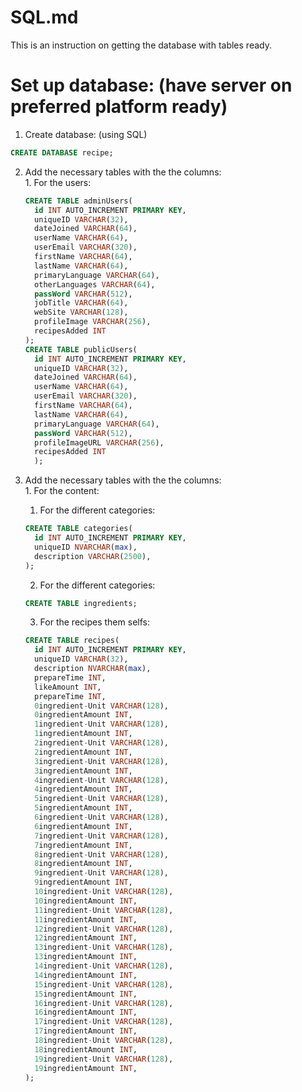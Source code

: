# SQL.md
This is an instruction on getting the database with tables ready.


# Set up database: (have server on preferred platform ready)

  1. Create database: (using SQL)
  ```SQL
  CREATE DATABASE recipe;
  ```

  2. Add the necessary tables with the the columns: <br>
    1. For the users:
      ```SQL
      CREATE TABLE adminUsers(
        id INT AUTO_INCREMENT PRIMARY KEY,
        uniqueID VARCHAR(32),
        dateJoined VARCHAR(64),
        userName VARCHAR(64),
        userEmail VARCHAR(320),
        firstName VARCHAR(64),
        lastName VARCHAR(64),
        primaryLanguage VARCHAR(64),
        otherLanguages VARCHAR(64),
        passWord VARCHAR(512),
        jobTitle VARCHAR(64),
        webSite VARCHAR(128),
        profileImage VARCHAR(256),
        recipesAdded INT
      );
      CREATE TABLE publicUsers(
        id INT AUTO_INCREMENT PRIMARY KEY,
        uniqueID VARCHAR(32),
        dateJoined VARCHAR(64),
        userName VARCHAR(64),
        userEmail VARCHAR(320),
        firstName VARCHAR(64),
        lastName VARCHAR(64),
        primaryLanguage VARCHAR(64),
        passWord VARCHAR(512),
        profileImageURL VARCHAR(256),
        recipesAdded INT
        );
      ```
      
  2. Add the necessary tables with the the columns: <br>
    1. For the content: <br>
      1. For the different categories:
        ```SQL
        CREATE TABLE categories(
          id INT AUTO_INCREMENT PRIMARY KEY,
          uniqueID NVARCHAR(max),
          description VARCHAR(2500),
        );
        ```
        
      2. For the different categories:
        ```SQL
        CREATE TABLE ingredients;
        ```
        
      3. For the recipes them selfs:
        ```SQL
        CREATE TABLE recipes(
          id INT AUTO_INCREMENT PRIMARY KEY,
          uniqueID VARCHAR(32),
          description NVARCHAR(max),
          prepareTime INT,
          likeAmount INT,
          prepareTime INT,
          0ingredient-Unit VARCHAR(128),
          0ingredientAmount INT,
          1ingredient-Unit VARCHAR(128),
          1ingredientAmount INT,
          2ingredient-Unit VARCHAR(128),
          2ingredientAmount INT,
          3ingredient-Unit VARCHAR(128),
          3ingredientAmount INT,
          4ingredient-Unit VARCHAR(128),
          4ingredientAmount INT,
          5ingredient-Unit VARCHAR(128),
          5ingredientAmount INT,
          6ingredient-Unit VARCHAR(128),
          6ingredientAmount INT,
          7ingredient-Unit VARCHAR(128),
          7ingredientAmount INT,
          8ingredient-Unit VARCHAR(128),
          8ingredientAmount INT,
          9ingredient-Unit VARCHAR(128),
          9ingredientAmount INT,
          10ingredient-Unit VARCHAR(128),
          10ingredientAmount INT,
          11ingredient-Unit VARCHAR(128),
          11ingredientAmount INT,
          12ingredient-Unit VARCHAR(128),
          12ingredientAmount INT,
          13ingredient-Unit VARCHAR(128),
          13ingredientAmount INT,
          14ingredient-Unit VARCHAR(128),
          14ingredientAmount INT,
          15ingredient-Unit VARCHAR(128),
          15ingredientAmount INT,
          16ingredient-Unit VARCHAR(128),
          16ingredientAmount INT,
          17ingredient-Unit VARCHAR(128),
          17ingredientAmount INT,
          18ingredient-Unit VARCHAR(128),
          18ingredientAmount INT,
          19ingredient-Unit VARCHAR(128),
          19ingredientAmount INT,
        );
        ```
    
